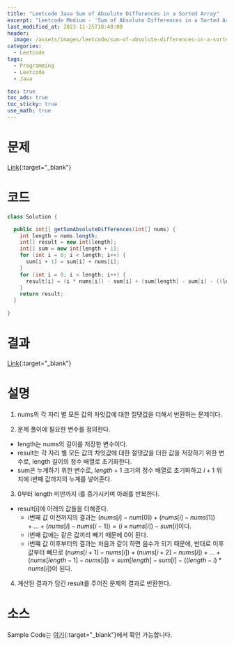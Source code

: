 ```yaml
---
title: "Leetcode Java Sum of Absolute Differences in a Sorted Array"
excerpt: "Leetcode Medium - 'Sum of Absolute Differences in a Sorted Array' 문제 Java 풀이"
last_modified_at: 2023-11-25T18:40:00
header:
  image: /assets/images/leetcode/sum-of-absolute-differences-in-a-sorted-array.png
categories:
  - Leetcode
tags:
  - Programming
  - Leetcode
  - Java

toc: true
toc_ads: true
toc_sticky: true
use_math: true
---
```

# 문제
[Link](https://leetcode.com/problems/sum-of-absolute-differences-in-a-sorted-array){:target="_blank"}

# 코드
```java
class Solution {

  public int[] getSumAbsoluteDifferences(int[] nums) {
    int length = nums.length;
    int[] result = new int[length];
    int[] sum = new int[length + 1];
    for (int i = 0; i < length; i++) {
      sum[i + 1] = sum[i] + nums[i];
    }
    for (int i = 0; i < length; i++) {
      result[i] = (i * nums[i]) - sum[i] + (sum[length] - sum[i] - ((length - i) * nums[i]));
    }
    return result;
  }

}
```

# 결과
[Link](https://leetcode.com/problems/sum-of-absolute-differences-in-a-sorted-array/submissions/1105812466/){:target="_blank"}

# 설명
1. nums의 각 자리 별 모든 값의 차잇값에 대한 절댓값을 더해서 반환하는 문제이다.

2. 문제 풀이에 필요한 변수를 정의한다.
- length는 nums의 길이를 저장한 변수이다.
- result는 각 자리 별 모든 값의 차잇값에 대한 절댓값을 더한 값을 저장하기 위한 변수로, length 길이의 정수 배열로 초기화한다.
- sum은 누계하기 위한 변수로, $length + 1$ 크기의 정수 배열로 초기화하고 $i + 1$ 위치에 i번째 값까지의 누계를 넣어준다.

3. 0부터 length 미만까지 i를 증가시키며 아래를 반복한다.
- result[i]에 아래의 값들을 더해준다.
  - i번째 값 이전까지의 결과는 $(nums[i] - num[0]) + (nums[i] - nums[1]) + ... + (nums[i] - nums[i - 1]) = (i \times nums[i]) - sum[i]$이다.
  - i번째 값에는 같은 값끼리 빼기 때문에 0이 된다.
  - i번쨰 값 이후부터의 결과는 처음과 같이 하면 음수가 되기 때문에, 반대로 이후 값부터 빼므로 $(nums[i + 1] - nums[i]) + (nums[i + 2] - nums[i]) + ... + (nums[length - 1] - nums[i]) = sum[length] - sum[i] - ((length - i) * nums[i])$이 된다.

4. 계산된 결과가 담긴 result를 주어진 문제의 결과로 반환한다.

# 소스
Sample Code는 [여기](https://github.com/GracefulSoul/leetcode/blob/master/src/main/java/gracefulsoul/problems/SumOfAbsoluteDifferencesInASortedArray.java){:target="_blank"}에서 확인 가능합니다.